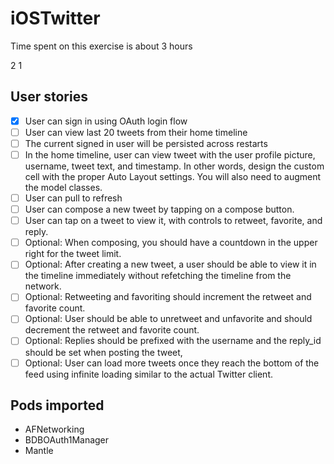 iOSTwitter
==========

Time spent on this exercise is about 3 hours

2
1

## User stories

* [x] User can sign in using OAuth login flow
* [ ] User can view last 20 tweets from their home timeline
* [ ] The current signed in user will be persisted across restarts
* [ ] In the home timeline, user can view tweet with the user profile picture, username, tweet text, and timestamp.  In other words, design the custom cell with the proper Auto Layout settings.  You will also need to augment the model classes.
* [ ] User can pull to refresh
* [ ] User can compose a new tweet by tapping on a compose button.
* [ ] User can tap on a tweet to view it, with controls to retweet, favorite, and reply.
* [ ] Optional: When composing, you should have a countdown in the upper right for the tweet limit.
* [ ] Optional: After creating a new tweet, a user should be able to view it in the timeline immediately without refetching the timeline from the network.
* [ ] Optional: Retweeting and favoriting should increment the retweet and favorite count.
* [ ] Optional: User should be able to unretweet and unfavorite and should decrement the retweet and favorite count.
* [ ] Optional: Replies should be prefixed with the username and the reply_id should be set when posting the tweet,
* [ ] Optional: User can load more tweets once they reach the bottom of the feed using infinite loading similar to the actual Twitter client.

<!--
## Demo
![demo](screencast.gif)
-->

## Pods imported
* AFNetworking
* BDBOAuth1Manager
* Mantle
